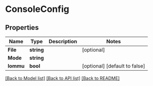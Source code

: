 # ConsoleConfig

## Properties

Name | Type | Description | Notes
------------ | ------------- | ------------- | -------------
**File** | **string** |  | [optional]
**Mode** | **string** |  |
**Iommu** | **bool** |  | [optional] [default to false]

[[Back to Model list]](../README.md#documentation-for-models) [[Back to API list]](../README.md#documentation-for-api-endpoints) [[Back to README]](../README.md)


